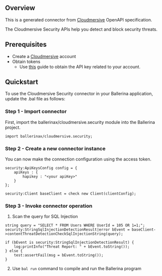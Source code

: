 ## Overview
This is a generated connector from [Cloudmersive](https://account.cloudmersive.com) OpenAPI specification.

The Cloudmersive Security APIs help you detect and block security threats.

## Prerequisites
* Create a [Cloudmersive](https://account.cloudmersive.com) account
* Obtain tokens
    - Use [this](https://account.cloudmersive.com/keys) guide to obtain the API key related to your account.

## Quickstart
To use the Cloudmersive Security connector in your Ballerina application, update the .bal file as follows:
### Step 1 - Import connector
First, import the ballerinax/cloudmersive.security module into the Ballerina project.
```ballerina
import ballerinax/cloudmersive.security;
```
### Step 2 - Create a new connector instance
You can now make the connection configuration using the access token.
```ballerina
security:ApiKeysConfig config = {
    apiKeys : {
        hapikey : "<your apiKey>"
    }
};

security:Client baseClient = check new Client(clientConfig);

```
### Step 3 - Invoke connector operation

1. Scan the query for SQL Injection
```ballerina
string query = "SELECT * FROM Users WHERE UserId = 105 OR 1=1;";
security:StringSqlInjectionDetectionResult|error bEvent = baseClient->contentThreatDetectionCheckSqlInjectionString(query);

if (bEvent is security:StringSqlInjectionDetectionResult) {
    log:printInfo("Threat Report: " + bEvent.toString());
} else {
    test:assertFail(msg = bEvent.toString());
}

``` 
2. Use `bal run` command to compile and run the Ballerina program
